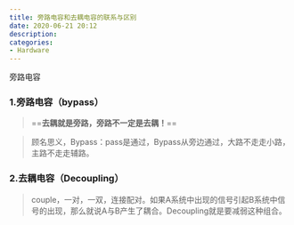 ```yaml
---
title: 旁路电容和去耦电容的联系与区别
date: 2020-06-21 20:12
description: 
categories: 
- Hardware
---
```


旁路电容

### 1.旁路电容（bypass）

> ==**去耦就是旁路，旁路不一定是去耦！**==

> 顾名思义，Bypass：pass是通过，Bypass从旁边通过，大路不走走小路，主路不走走辅路。

### 2.去耦电容（Decoupling）

> couple，一对，一双，连接配对。如果A系统中出现的信号引起B系统中信号的出现，那么就说A与B产生了耦合。Decoupling就是要减弱这种组合。
